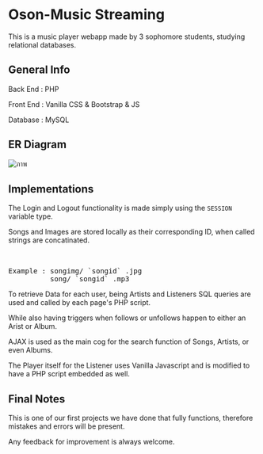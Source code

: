# Oson-Music Streaming

This is a music player webapp made by 3 sophomore students, studying relational databases.

## General Info

Back End : PHP 

Front End : Vanilla CSS & Bootstrap & JS

Database : MySQL

## ER Diagram

![ภาพ](https://user-images.githubusercontent.com/79465272/177006722-490688d0-80ea-4cc7-b86e-a8897a321226.png)


## Implementations

The Login and Logout functionality is made simply using the `SESSION` variable type. 

Songs and Images are stored locally as their corresponding ID, when called strings are concatinated. 
<pre>


Example : songimg/ `songid` .jpg 
          song/ `songid` .mp3
</pre>
       
To retrieve Data for each user, being Artists and Listeners SQL queries are used and called by each page's PHP script.

While also having triggers when follows or unfollows happen to either an Arist or Album.

AJAX is used as the main cog for the search function of Songs, Artists, or even Albums.

The Player itself for the Listener uses Vanilla Javascript and is modified to have a PHP script embedded as well. 

## Final Notes

This is one of our first projects we have done that fully functions, therefore mistakes and errors will be present. 

Any feedback for improvement is always welcome.
